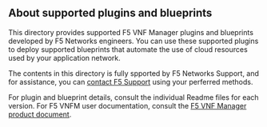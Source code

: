 ## About supported plugins and blueprints
This directory provides supported F5 VNF Manager plugins and blueprints developed by F5 Networks engineers. You can use these supported plugins to deploy supported blueprints that automate the use of cloud resources used by your application network. 

The contents in this directory is fully spported by F5 Networks Support, and for assistance, you can [contact F5 Support](https://www.f5.com/company/contact/regional-offices#product-support) using your perferred methods.

For plugin and blueprint details, consult the individual Readme files for each version. For F5 VNFM user documentation, consult the [F5 VNF Manager product document](https://clouddocs.f5.com/cloud/nfv/latest/). 

